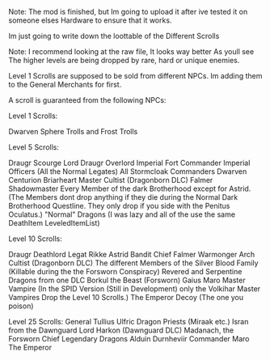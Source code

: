 Note: The mod is finished, but Im going to upload it after ive tested it on someone elses Hardware to ensure that it works.

Im just going to write down the loottable of the Different Scrolls

Note: I recommend looking at the raw file, It looks way better
As youll see The higher levels are being dropped by rare, hard or unique enemies.

Level 1 Scrolls are supposed to be sold from different NPCs. Im adding them to the General Merchants for first.


A scroll is guaranteed from the following NPCs:


Level 1 Scrolls:

  Dwarven Sphere
  Trolls and Frost Trolls

Level 5 Scrolls:

  Draugr Scourge Lord
  Draugr Overlord
  Imperial Fort Commander
  Imperial Officers (All the Normal Legates)
  All Stormcloak Commanders
  Dwarven Centurion
  Briarheart
  Master Cultist (Dragonborn DLC)
  Falmer Shadowmaster
  Every Member of the dark Brotherhood except for Astrid. (The Members dont drop anything if they die during the Normal Dark Brotherhood Questline. They only drop if you side with the Penitus Oculatus.)
  "Normal" Dragons (I was lazy and all of the use the same DeathItem LeveledItemList)

Level 10 Scrolls:

  Draugr Deathlord
  Legat Rikke
  Astrid
  Bandit Chief
  Falmer Warmonger
  Arch Cultist (Dragonborn DLC)
  The different Members of the Silver Blood Family (Killable during the the Forsworn Conspiracy)
  Revered and Serpentine Dragons from one DLC
  Borkul the Beast (Forsworn)
  Gaius Maro
  Master Vampire (In the SPID Version (Still in Development) only the Volkihar Master Vampires Drop the Level 10 Scrolls.)
  The Emperor Decoy (The one you poison)
 
Level 25 Scrolls:
  General Tullius
  Ulfric
  Dragon Priests (Miraak etc.)
  Isran from the Dawnguard
  Lord Harkon (Dawnguard DLC)
  Madanach, the Forsworn Chief
  Legendary Dragons
  Alduin
  Durnheviir
  Commander Maro
  The Emperor
